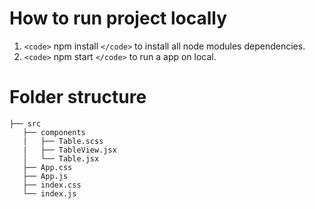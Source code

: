 # How to run project locally

1. `<code>` npm install `</code>` to install all node modules dependencies.
2. `<code>` npm start `</code>` to run a app on local.

# Folder structure

```
├── src
   ├── components
   |   ├── Table.scss
   |   ├── TableView.jsx
   │   └── Table.jsx
   ├── App.css
   ├── App.js
   ├── index.css
   └── index.js

```

